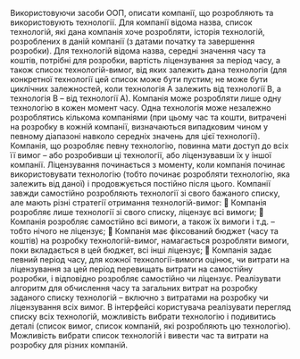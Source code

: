 Використовуючи засоби ООП, описати компанії, що розробляють та використовують технології. Для
компанії відома назва, список технологій, які дана компанія хоче розробляти, історія технологій,
розроблених в даній компанії (з датами початку та завершення розробки). Для технологій відома
назва, середні значення часу та коштів, потрібні для розробки, вартість ліцензування за період часу,
а також список технологій-вимог, від яких залежить дана технологія (для конкретної технології цей
список може бути пустим; не може бути циклічних залежностей, коли технологія А залежить від
технології В, а технологія В – від технології А).
Компанія може розробляти лише одну технологію в кожен момент часу. Одна технологія може
незалежно розроблятись кількома компаніями (при цьому час та кошти, витрачені на розробку в
кожній компанії, визначаються випадковим чином у певному діапазоні навколо середніх значень
для цієї технології). Компанія, що розробляє певну технологію, повинна мати доступ до всіх її вимог
– або розробивши ці технології, або ліцензувавши їх у іншої компанії. Ліцензування починається з
моменту, коли компанія починає використовувати технологію (тобто починає розробляти
технологію, яка залежить від даної) і продовжується постійно після цього. Компанії завжди
самостійно розробляють технології зі свого бажаного списку, але мають різні стратегії отримання
технологій-вимог:
 Компанія розробляє лише технології зі свого списку, ліцензує всі вимоги;
 Компанія розробляє самостійно всі вимоги, а також їх вимоги і т.д. – тобто нічого не ліцензує;
 Компанія має фіксований бюджет (часу та коштів) на розробку технологій-вимог,
намагається розробляти вимоги, поки вкладається в цей бюджет, всі інші ліцензує;
 Компанія задає певний період часу, для кожної технології-вимоги оцінює, чи витрати на
ліцензування за цей період перевищать витрати на самостійну розробки, і відповідно
розробляє самостійно чи ліцензує.
Реалізувати алгоритм для обчислення часу та загальних витрат на розробку заданого списку
технологій – включно з витратами на розробку чи ліцензування всіх вимог.
В інтерфейсі користувача реалізувати перегляд списку всіх технологій, можливість вибрати
технологію і подивитись деталі (список вимог, список компаній, які розробляють цю технологію).
Можливість вибрати список технологій і вивести час та витрати на розробку для різних компаній.
